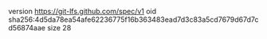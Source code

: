 version https://git-lfs.github.com/spec/v1
oid sha256:4d5da78ea54afe62236775f16b363483ead7d3c83a5cd7679d67d7cd56874aae
size 28
